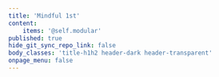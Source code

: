 ```yaml
---
title: 'Mindful 1st'
content:
    items: '@self.modular'
published: true
hide_git_sync_repo_link: false
body_classes: 'title-h1h2 header-dark header-transparent'
onpage_menu: false
---
```


